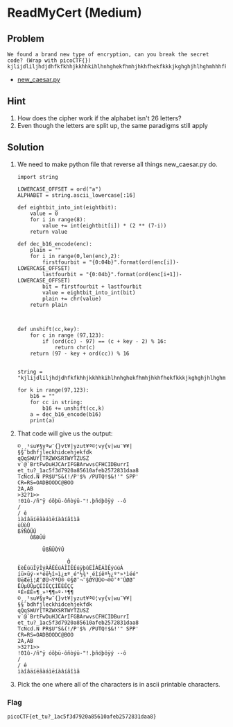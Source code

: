 # ReadMyCert (Medium)

## Problem
```
We found a brand new type of encryption, can you break the secret code? (Wrap with picoCTF{}) kjlijdliljhdjdhfkfkhhjkkhhkihlhnhghekfhmhjhkhfhekfkkkjkghghjhlhghmhhhfkikfkfhm
```

* [new_caesar.py](./new_caesar.py)


## Hint

1. How does the cipher work if the alphabet isn't 26 letters?
2. Even though the letters are split up, the same paradigms still apply

## Solution

1. We need to make python file that reverse all things new_caesar.py do.
    ```
    import string

    LOWERCASE_OFFSET = ord("a")
    ALPHABET = string.ascii_lowercase[:16]

    def eightbit_into_int(eightbit):
        value = 0
        for i in range(8):
            value += int(eightbit[i]) * (2 ** (7-i))
        return value

    def dec_b16_encode(enc):
        plain = ""
        for i in range(0,len(enc),2):
            firstfourbit = "{0:04b}".format(ord(enc[i])-LOWERCASE_OFFSET)
            lastfourbit = "{0:04b}".format(ord(enc[i+1])-LOWERCASE_OFFSET)
            bit = firstfourbit + lastfourbit
            value = eightbit_into_int(bit)
            plain += chr(value)
        return plain



    def unshift(cc,key):
        for c in range (97,123):
            if (ord(cc) - 97) == (c + key - 2) % 16:
                return chr(c)
        return (97 - key + ord(cc)) % 16


    string = "kjlijdliljhdjdhfkfkhhjkkhhkihlhnhghekfhmhjhkhfhekfkkkjkghghjhlhghmhhhfkikfkfhm"

    for k in range(97,123):
        b16 = ""
        for cc in string:
            b16 += unshift(cc,k)
        a = dec_b16_encode(b16)
        print(a)
    ```
2. That code will give us the output:
    ```
    ©¸¸¹su¥§yªw¨{}vt¥|yzut¥ª©¦vy{v|wu¨¥¥|
    §§¨bdhfjleckhidcehjekfdk
    qQqSWUY[TRZWXSRTWYTZUSZ
    v`@`BrtFwDuHJCArIFGBArwvsCFHCIDBurrI
    et_tu?_1ac5f3d7920a85610afeb2572831daa8
    TcNcd.N PR$U"S&(!/P'$% /PUTQ!$&!'" SPP'
    CR=RS=OADBOODC@BOO
    2A,AB
    >32?1>>
    !01û-/ñ"ÿ óõþü-ôñòýü-"!.þñóþôÿý --ô
    /
    / ê
    ìàîâäíëãàáìëíàâíãîìã
    ùÙùÛ
    ßÝÑÓÜÚ
        ÒßÐÛÚ

            ÜßÑÜÒÝÛ

                    Ò
    ÈèÊúüÎÿÌýÀÂËÉúÁÎÏÊÉúÿþûËÎÀËÁÌÊýúúÁ
    íü×üý·×¹éë½î»ì¿±º¸é°½¾¹¸éîíêº½¿º°»¹ìéé°
    ÜëÆëì¦Æ¨ØÚ¬ÝªÛ® ©§Ø¯¬­¨§ØÝÜÙ©¬®©¯ª¨ÛØØ¯
    ËÚµÚÛµÇÉÌÊÇÇÌËÈÊÇÇ
    ºÉ¤ÉÊ¤¶¸»¹¶¶»º·¹¶¶
    ©¸¸¹su¥§yªw¨{}vt¥|yzut¥ª©¦vy{v|wu¨¥¥|
    §§¨bdhfjleckhidcehjekfdk
    qQqSWUY[TRZWXSRTWYTZUSZ
    v`@`BrtFwDuHJCArIFGBArwvsCFHCIDBurrI
    et_tu?_1ac5f3d7920a85610afeb2572831daa8
    TcNcd.N PR$U"S&(!/P'$% /PUTQ!$&!'" SPP'
    CR=RS=OADBOODC@BOO
    2A,AB
    >32?1>>
    !01û-/ñ"ÿ óõþü-ôñòýü-"!.þñóþôÿý --ô
    /
    / ê
    ìàîâäíëãàáìëíàâíãîìã
    ```
3. Pick the one where all of the characters is in ascii printable characters.

### Flag

`picoCTF{et_tu?_1ac5f3d7920a85610afeb2572831daa8}`